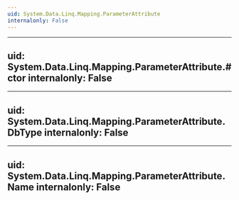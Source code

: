 ```yaml
---
uid: System.Data.Linq.Mapping.ParameterAttribute
internalonly: False
---
```


---
uid: System.Data.Linq.Mapping.ParameterAttribute.#ctor
internalonly: False
---

---
uid: System.Data.Linq.Mapping.ParameterAttribute.DbType
internalonly: False
---

---
uid: System.Data.Linq.Mapping.ParameterAttribute.Name
internalonly: False
---
